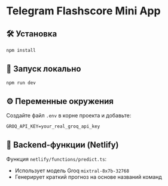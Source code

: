 
# Telegram Flashscore Mini App

## 🛠 Установка

```bash
npm install
```

## 🚀 Запуск локально

```bash
npm run dev
```

## ⚙️ Переменные окружения

Создайте файл `.env` в корне проекта и добавьте:

```
GROQ_API_KEY=your_real_groq_api_key
```

## 📡 Backend-функции (Netlify)

Функция `netlify/functions/predict.ts`:
- Использует модель Groq `mixtral-8x7b-32768`
- Генерирует краткий прогноз на основе названий команд
